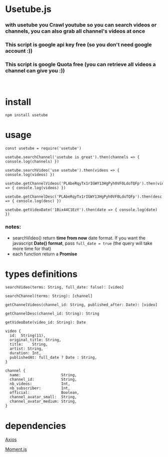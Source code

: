 # **Usetube.js**
### with usetube you Crawl youtube so you can **search videos** or **channels**, you can also **grab all channel's videos** at once

### This script is **google api key free** (so you don't need google account :))

### This script is **google Quota free** (you can retrieve all videos a channel can give you :))  
<br>

# install
```
npm install usetube
```

# usage

```
const usetube = require('usetube')

usetube.searchChannel('usetube is great').then(channels => { console.log(channels) })

usetube.searchVideo('use usetube').then(videos => { console.log(videos) })

usetube.getChannelVideos('PLAbeRqyTx1rIGWY13HgPyh0VF0LdoTQFp').then(videos => { console.log(videos) })

usetube.getChannelDesc('PLAbeRqyTx1rIGWY13HgPyh0VF0LdoTQFp').then(desc => { console.log(desc) })

usetube.getVideoDate('1Bix44C1EzY').then(date => { console.log(date) })
```

### notes:
- searchVideo() return **time from now** date format. If you want the javascript **Date() format**, pass ```full_date = true``` (the query will take more time for that)
- each function return a **Promise**

# types definitions
```
searchVideo(terms: String, full_date: false): [video]

searchChannel(terms: String): [channel]

getChannelVideos(channel_id: String, published_after: Date): [video]

getChannelDesc(channel_id: String): String

getVideoDate(video_id: String): Date
```

```
video {
  id:  String(11),
  original_title: String,
  title:	String,
  artist: String,
  duration:	Int,
  publishedAt: full_date ? Date : String,
}
```
```
channel {
  name:                  String,
  channel_id:            String,
  nb_videos:             Int,
  nb_subscriber:         Int,
  official:              Boolean,
  channel_avatar_small:  String,
  channel_avatar_medium: String,
}
```
# dependencies

[Axios](https://github.com/axios/axios)

[Moment.js](https://github.com/moment/moment/)
